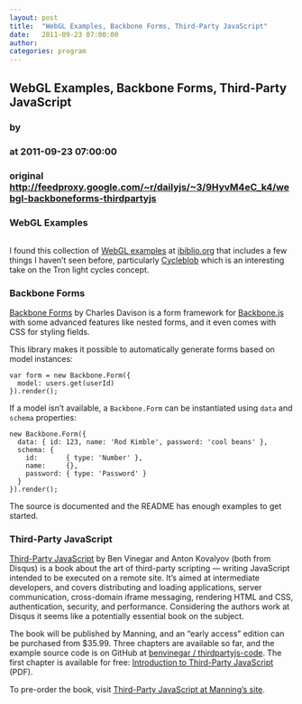 ```yaml
---
layout: post
title:  "WebGL Examples, Backbone Forms, Third-Party JavaScript"
date:   2011-09-23 07:00:00
author: 
categories: program
---
```


## WebGL Examples, Backbone Forms, Third-Party JavaScript
### by 
### at 2011-09-23 07:00:00
### original <http://feedproxy.google.com/~r/dailyjs/~3/9HyvM4eC_k4/webgl-backboneforms-thirdpartyjs>

<h3>WebGL Examples</h3>
<p><img src="http://dailyjs.com/images/posts/cycleblob.png" alt=""></p>
<p>I found this collection of <a href="http://www.ibiblio.org/e-notes/webgl/webgl.htm">WebGL examples</a> at <a href="http://www.ibiblio.org">ibiblio.org</a> that includes a few things I haven’t seen before, particularly <a href="http://cycleblob.com/">Cycleblob</a> which is an interesting take on the Tron light cycles concept.</p>
<h3>Backbone Forms</h3>
<p><a href="https://github.com/powmedia/backbone-forms">Backbone Forms</a> by Charles Davison is a form framework for <a href="http://documentcloud.github.com/backbone/">Backbone.js</a> with some advanced features like nested forms, and it even comes with <span>CSS</span> for styling fields.</p>
<p>This library makes it possible to automatically generate forms based on model instances:</p>
<div><pre><code><span>var</span> <span>form</span> <span>=</span> <span>new</span> <span>Backbone</span><span>.</span><span>Form</span><span>({</span>
  <span>model</span><span>:</span> <span>users</span><span>.</span><span>get</span><span>(</span><span>userId</span><span>)</span>
<span>}).</span><span>render</span><span>();</span>
</code></pre>
</div><p>If a model isn’t available, a <code>Backbone.Form</code> can be instantiated using <code>data</code> and <code>schema</code> properties:</p>
<div><pre><code><span>new</span> <span>Backbone</span><span>.</span><span>Form</span><span>({</span>
  <span>data</span><span>:</span> <span>{</span> <span>id</span><span>:</span> <span>123</span><span>,</span> <span>name</span><span>:</span> <span>&#39;Rod Kimble&#39;</span><span>,</span> <span>password</span><span>:</span> <span>&#39;cool beans&#39;</span> <span>},</span>
  <span>schema</span><span>:</span> <span>{</span>
    <span>id</span><span>:</span>       <span>{</span> <span>type</span><span>:</span> <span>&#39;Number&#39;</span> <span>},</span>
    <span>name</span><span>:</span>     <span>{},</span>
    <span>password</span><span>:</span> <span>{</span> <span>type</span><span>:</span> <span>&#39;Password&#39;</span> <span>}</span>
  <span>}</span>
<span>}).</span><span>render</span><span>();</span>
</code></pre>
</div><p>The source is documented and the <span>README</span> has enough examples to get started.</p>
<h3>Third-Party JavaScript</h3>
<p><a href="http://thirdpartyjs.com/">Third-Party JavaScript</a> by Ben Vinegar and Anton Kovalyov (both from Disqus) is a book about the art of third-party scripting — writing JavaScript intended to be executed on a remote site.  It’s aimed at intermediate developers, and covers distributing and loading applications, server communication, cross-domain iframe messaging, rendering <span>HTML</span> and <span>CSS</span>, authentication, security, and performance.  Considering the authors work at Disqus it seems like a potentially essential book on the subject.</p>
<p>The book will be published by Manning, and an “early access” edition can be purchased from $35.99.  Three chapters are available so far, and the example source code is on GitHub at <a href="https://github.com/benvinegar/thirdpartyjs-code">benvinegar / thirdpartyjs-code</a>.  The first chapter is available for free: <a href="http://manning.com/vinegar/TPJS_meap_ch01.pdf">Introduction to Third-Party JavaScript</a> (<span>PDF</span>).</p>
<p>To pre-order the book, visit <a href="http://manning.com/vinegar/">Third-Party JavaScript at Manning’s site</a>.</p><img src="http://feeds.feedburner.com/~r/dailyjs/~4/9HyvM4eC_k4" height="1" width="1">